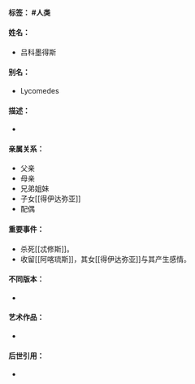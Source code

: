 #### 标签： #人类
#### 姓名：
- 吕科墨得斯
#### 别名：
- Lycomedes
#### 描述：
- 
#### 亲属关系：
- 父亲
- 母亲
- 兄弟姐妹
- 子女[[得伊达弥亚]]
- 配偶
#### 重要事件：
- 杀死[[忒修斯]]。
- 收留[[阿喀琉斯]]，其女[[得伊达弥亚]]与其产生感情。
#### 不同版本：
- 
#### 艺术作品：
- 
#### 后世引用：
- 